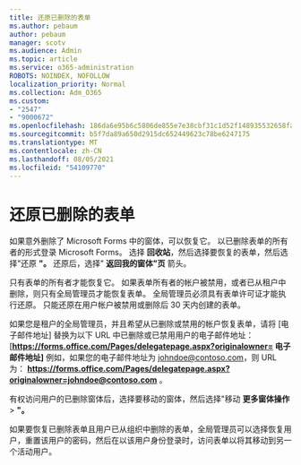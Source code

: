 ```yaml
---
title: 还原已删除的表单
ms.author: pebaum
author: pebaum
manager: scotv
ms.audience: Admin
ms.topic: article
ms.service: o365-administration
ROBOTS: NOINDEX, NOFOLLOW
localization_priority: Normal
ms.collection: Adm_O365
ms.custom:
- "2547"
- "9000672"
ms.openlocfilehash: 186da6e95b6c5806de855e7e38cbf31c1d52f148935532658fae0cc3fe111f35
ms.sourcegitcommit: b5f7da89a650d2915dc652449623c78be6247175
ms.translationtype: MT
ms.contentlocale: zh-CN
ms.lasthandoff: 08/05/2021
ms.locfileid: "54109770"
---
```

# <a name="restore-a-deleted-form"></a>还原已删除的表单

如果意外删除了 Microsoft Forms 中的窗体，可以恢复它。 以已删除表单的所有者的形式登录 Microsoft Forms。 选择 **回收站**，然后选择要恢复的表单，然后选择"还原 **"。** 还原后，选择" **返回我的窗体"页** 箭头。

只有表单的所有者才能恢复它。 如果表单所有者的帐户被禁用，或者已从租户中删除，则只有全局管理员才能恢复表单。 全局管理员必须具有表单许可证才能执行还原。 只能还原在用户帐户被禁用或删除后 30 天内创建的表单。

如果您是租户的全局管理员，并且希望从已删除或禁用的帐户恢复表单，请将 [电子邮件地址] 替换为以下 URL 中已删除或已禁用用户的电子邮件地址：[**https://forms.office.com/Pages/delegatepage.aspx?originalowner= 电子邮件地址]** 例如，如果您的电子邮件地址为 johndoe@contoso.com，则 URL 为： **https://forms.office.com/Pages/delegatepage.aspx?originalowner=johndoe@contoso.com** 。 

有权访问用户的已删除窗体后，选择要移动的窗体，然后选择"移动 **更多窗体操作**  >  **"。**

如果要恢复已删除表单且用户已从组织中删除的表单，全局管理员可以选择恢复用户，重置该用户的密码，然后在以该用户身份登录时，访问表单以将其移动到另一个活动用户。 